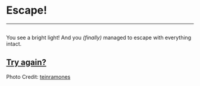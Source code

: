# Escape!
---

<img src="https://raw.githubusercontent.com/xiurongy3506/cyoa-project/master/old-wooden-door/escape.jpg" id="c9.io" alt="" />

You see a bright light! And you _(finally)_ managed to escape with everything intact.

## [Try again?](../home.md)

Photo Credit: [teinramones](https://pixabay.com/p-1963406/?no_redirect)
